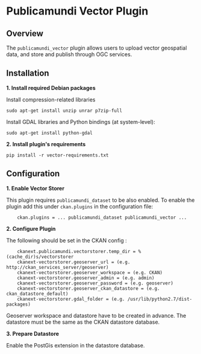 Publicamundi Vector Plugin
==========================


Overview
--------

The `publicamundi_vector` plugin allows users to upload vector geospatial data, and store and publish through OGC services.


Installation
------------

**1.  Install required Debian packages**

Install compression-related libraries

    sudo apt-get install unzip unrar p7zip-full

Install GDAL libraries and Python bindings (at system-level):

    sudo apt-get install python-gdal   

**2.  Install plugin's requirements**

    pip install -r vector-requirements.txt


Configuration
-------------

**1.  Enable Vector Storer**

  This plugin requires `publicamundi_dataset` to be also enabled. To enable the plugin add this under `ckan.plugins` in the configuration file:
 
        ckan.plugins = ... publicamundi_dataset publicamundi_vector ...

    
**2.  Configure Plugin**

  The following should be set in the CKAN config :

        ckanext.publicamundi.vectorstorer.temp_dir = %(cache_dir)s/vectorstorer
        ckanext-vectorstorer.geoserver_url = (e.g. http://ckan_services_server/geoserver)
        ckanext-vectorstorer.geoserver_workspace = (e.g. CKAN)
        ckanext-vectorstorer.geoserver_admin = (e.g. admin)
        ckanext-vectorstorer.geoserver_password = (e.g. geoserver)
        ckanext-vectorstorer.geoserver_ckan_datastore = (e.g. ckan_datastore_default)
        ckanext-vectorstorer.gdal_folder = (e.g. /usr/lib/python2.7/dist-packages)

  Geoserver workspace and datastore have to be created in advance. The datastore must be the same as the CKAN datastore database.

**3.  Prepare Datastore**

  Enable the PostGis extension in the datastore database.

